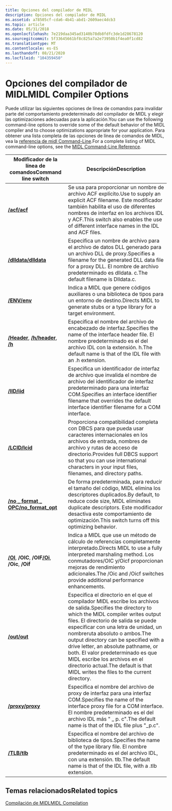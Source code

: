 ```yaml
---
title: Opciones del compilador de MIDL
description: Opciones del compilador de MIDL
ms.assetid: a78505cf-cda6-4b41-abd1-2609aec4dcb3
ms.topic: article
ms.date: 05/31/2018
ms.openlocfilehash: 7e219daa345ad3140b78db8fdfc3de1d28678120
ms.sourcegitcommit: 5f33645661bf8c825a7a2e73950b1f4ea0f1cd82
ms.translationtype: MT
ms.contentlocale: es-ES
ms.lasthandoff: 08/21/2020
ms.locfileid: "104359450"
---
```

# <a name="midl-compiler-options"></a><span data-ttu-id="d8dbb-103">Opciones del compilador de MIDL</span><span class="sxs-lookup"><span data-stu-id="d8dbb-103">MIDL Compiler Options</span></span>

<span data-ttu-id="d8dbb-104">Puede utilizar las siguientes opciones de línea de comandos para invalidar parte del comportamiento predeterminado del compilador de MIDL y elegir las optimizaciones adecuadas para la aplicación.</span><span class="sxs-lookup"><span data-stu-id="d8dbb-104">You can use the following command-line options to override some of the default behavior of the MIDL compiler and to choose optimizations appropriate for your application.</span></span> <span data-ttu-id="d8dbb-105">Para obtener una lista completa de las opciones de línea de comandos de MIDL, vea la [referencia de midl Command-Line](/windows/desktop/Midl/midl-command-line-reference).</span><span class="sxs-lookup"><span data-stu-id="d8dbb-105">For a complete listing of MIDL command-line options, see the [MIDL Command-Line Reference](/windows/desktop/Midl/midl-command-line-reference).</span></span>



| <span data-ttu-id="d8dbb-106">Modificador de la línea de comandos</span><span class="sxs-lookup"><span data-stu-id="d8dbb-106">Command line switch</span></span>                                       | <span data-ttu-id="d8dbb-107">Descripción</span><span class="sxs-lookup"><span data-stu-id="d8dbb-107">Description</span></span>                                                                                                                                                                                                                                      |
|-----------------------------------------------------------|--------------------------------------------------------------------------------------------------------------------------------------------------------------------------------------------------------------------------------------------------|
| [<span data-ttu-id="d8dbb-108">**/acf**</span><span class="sxs-lookup"><span data-stu-id="d8dbb-108">**/acf**</span></span>](/windows/desktop/Midl/-acf)<br/>                          | <span data-ttu-id="d8dbb-109">Se usa para proporcionar un nombre de archivo ACF explícito.</span><span class="sxs-lookup"><span data-stu-id="d8dbb-109">Use to supply an explicit ACF filename.</span></span> <span data-ttu-id="d8dbb-110">Este modificador también habilita el uso de diferentes nombres de interfaz en los archivos IDL y ACF.</span><span class="sxs-lookup"><span data-stu-id="d8dbb-110">This switch also enables the use of different interface names in the IDL and ACF files.</span></span><br/>                                                                                                       |
| [<span data-ttu-id="d8dbb-111">**/dlldata**</span><span class="sxs-lookup"><span data-stu-id="d8dbb-111">**/dlldata**</span></span>](/windows/desktop/Midl/-dlldata)<br/>                  | <span data-ttu-id="d8dbb-112">Especifica un nombre de archivo para el archivo de datos DLL generado para un archivo DLL de proxy.</span><span class="sxs-lookup"><span data-stu-id="d8dbb-112">Specifies a filename for the generated DLL data file for a proxy DLL.</span></span> <span data-ttu-id="d8dbb-113">El nombre de archivo predeterminado es dlldata. c.</span><span class="sxs-lookup"><span data-stu-id="d8dbb-113">The default filename is Dlldata.c.</span></span><br/>                                                                                                                              |
| [<span data-ttu-id="d8dbb-114">**/ENV**</span><span class="sxs-lookup"><span data-stu-id="d8dbb-114">**/env**</span></span>](/windows/desktop/Midl/-env)<br/>                          | <span data-ttu-id="d8dbb-115">Indica a MIDL que genere códigos auxiliares o una biblioteca de tipos para un entorno de destino.</span><span class="sxs-lookup"><span data-stu-id="d8dbb-115">Directs MIDL to generate stubs or a type library for a target environment.</span></span><br/>                                                                                                                                                            |
| <span data-ttu-id="d8dbb-116">[**/Header**](/windows/desktop/Midl/-header), [ **/h**](/windows/desktop/Midl/-h)</span><span class="sxs-lookup"><span data-stu-id="d8dbb-116">[**/header**](/windows/desktop/Midl/-header), [**/h**](/windows/desktop/Midl/-h)</span></span><br/> | <span data-ttu-id="d8dbb-117">Especifica el nombre del archivo de encabezado de interfaz.</span><span class="sxs-lookup"><span data-stu-id="d8dbb-117">Specifies the name of the interface header file.</span></span> <span data-ttu-id="d8dbb-118">El nombre predeterminado es el del archivo IDL con la extensión. h.</span><span class="sxs-lookup"><span data-stu-id="d8dbb-118">The default name is that of the IDL file with an .h extension.</span></span><br/>                                                                                                                       |
| [<span data-ttu-id="d8dbb-119">**/IID**</span><span class="sxs-lookup"><span data-stu-id="d8dbb-119">**/iid**</span></span>](/windows/desktop/Midl/-iid)<br/>                          | <span data-ttu-id="d8dbb-120">Especifica un identificador de interfaz de archivo que invalida el nombre de archivo del identificador de interfaz predeterminado para una interfaz COM.</span><span class="sxs-lookup"><span data-stu-id="d8dbb-120">Specifies an interface identifier filename that overrides the default interface identifier filename for a COM interface.</span></span><br/>                                                                                                              |
| [<span data-ttu-id="d8dbb-121">**/LCID**</span><span class="sxs-lookup"><span data-stu-id="d8dbb-121">**/lcid**</span></span>](/windows/desktop/Midl/-lcid)<br/>                        | <span data-ttu-id="d8dbb-122">Proporciona compatibilidad completa con DBCS para que pueda usar caracteres internacionales en los archivos de entrada, nombres de archivo y rutas de acceso de directorio.</span><span class="sxs-lookup"><span data-stu-id="d8dbb-122">Provides full DBCS support so that you can use international characters in your input files, filenames, and directory paths.</span></span><br/>                                                                                                          |
| [<span data-ttu-id="d8dbb-123">**/no \_ format \_ OPC**</span><span class="sxs-lookup"><span data-stu-id="d8dbb-123">**/no\_format\_opt**</span></span>](/windows/desktop/Midl/-no-format-opt)<br/>    | <span data-ttu-id="d8dbb-124">De forma predeterminada, para reducir el tamaño del código, MIDL elimina los descriptores duplicados.</span><span class="sxs-lookup"><span data-stu-id="d8dbb-124">By default, to reduce code size, MIDL eliminates duplicate descriptors.</span></span> <span data-ttu-id="d8dbb-125">Este modificador desactiva este comportamiento de optimización.</span><span class="sxs-lookup"><span data-stu-id="d8dbb-125">This switch turns off this optimizing behavior.</span></span><br/>                                                                                                               |
| <span data-ttu-id="d8dbb-126">[**/OI**](/windows/desktop/Midl/-oi), **/OIC**, **/OIF**</span><span class="sxs-lookup"><span data-stu-id="d8dbb-126">[**/Oi**](/windows/desktop/Midl/-oi), **/Oic**, **/Oif**</span></span><br/>        | <span data-ttu-id="d8dbb-127">Indica a MIDL que use un método de cálculo de referencias completamente interpretado.</span><span class="sxs-lookup"><span data-stu-id="d8dbb-127">Directs MIDL to use a fully interpreted marshaling method.</span></span> <span data-ttu-id="d8dbb-128">Los conmutadores/OIC y/Oicf proporcionan mejoras de rendimiento adicionales.</span><span class="sxs-lookup"><span data-stu-id="d8dbb-128">The /Oic and /Oicf switches provide additional performance enhancements.</span></span><br/>                                                                                                   |
| [<span data-ttu-id="d8dbb-129">**/out**</span><span class="sxs-lookup"><span data-stu-id="d8dbb-129">**/out**</span></span>](/windows/desktop/Midl/-out)<br/>                          | <span data-ttu-id="d8dbb-130">Especifica el directorio en el que el compilador MIDL escribe los archivos de salida.</span><span class="sxs-lookup"><span data-stu-id="d8dbb-130">Specifies the directory to which the MIDL compiler writes output files.</span></span> <span data-ttu-id="d8dbb-131">El directorio de salida se puede especificar con una letra de unidad, un nombreruta absoluto o ambos.</span><span class="sxs-lookup"><span data-stu-id="d8dbb-131">The output directory can be specified with a drive letter, an absolute pathname, or both.</span></span> <span data-ttu-id="d8dbb-132">El valor predeterminado es que MIDL escribe los archivos en el directorio actual.</span><span class="sxs-lookup"><span data-stu-id="d8dbb-132">The default is that MIDL writes the files to the current directory.</span></span><br/> |
| [<span data-ttu-id="d8dbb-133">**/proxy**</span><span class="sxs-lookup"><span data-stu-id="d8dbb-133">**/proxy**</span></span>](/windows/desktop/Midl/-proxy)<br/>                      | <span data-ttu-id="d8dbb-134">Especifica el nombre del archivo de proxy de interfaz para una interfaz COM.</span><span class="sxs-lookup"><span data-stu-id="d8dbb-134">Specifies the name of the interface proxy file for a COM interface.</span></span> <span data-ttu-id="d8dbb-135">El nombre predeterminado es el del archivo IDL más " \_ p. c".</span><span class="sxs-lookup"><span data-stu-id="d8dbb-135">The default name is that of the IDL file plus "\_p.c".</span></span><br/>                                                                                                            |
| [<span data-ttu-id="d8dbb-136">**/TLB**</span><span class="sxs-lookup"><span data-stu-id="d8dbb-136">**/tlb**</span></span>](/windows/desktop/Midl/-tlb)<br/>                          | <span data-ttu-id="d8dbb-137">Especifica el nombre del archivo de biblioteca de tipos.</span><span class="sxs-lookup"><span data-stu-id="d8dbb-137">Specifies the name of the type library file.</span></span> <span data-ttu-id="d8dbb-138">El nombre predeterminado es el del archivo IDL, con una extensión. tlb.</span><span class="sxs-lookup"><span data-stu-id="d8dbb-138">The default name is that of the IDL file, with a .tlb extension.</span></span><br/>                                                                                                                         |



 

## <a name="related-topics"></a><span data-ttu-id="d8dbb-139">Temas relacionados</span><span class="sxs-lookup"><span data-stu-id="d8dbb-139">Related topics</span></span>

<dl> <dt>

[<span data-ttu-id="d8dbb-140">Compilación de MIDL</span><span class="sxs-lookup"><span data-stu-id="d8dbb-140">MIDL Compilation</span></span>](midl-compilation.md)
</dt> </dl>

 

